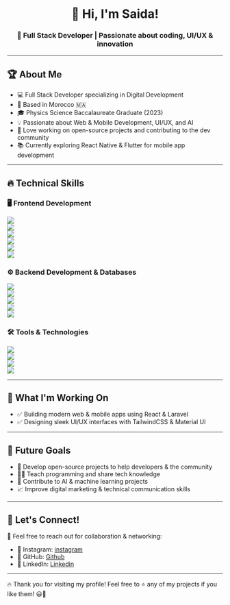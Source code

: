<h1 align="center">👋 Hi, I'm Saida!</h1>
<h3 align="center">🚀 Full Stack Developer | Passionate about coding, UI/UX & innovation</h3>

---

## 🏆 About Me
- 💻 Full Stack Developer specializing in Digital Development  
- 📍 Based in Morocco 🇲🇦  
- 🎓 Physics Science Baccalaureate Graduate (2023)  
- 💡 Passionate about Web & Mobile Development, UI/UX, and AI  
- 🚀 Love working on open-source projects and contributing to the dev community  
- 📚 Currently exploring React Native & Flutter for mobile app development  

---

## 🔥 Technical Skills  
### 🖥 Frontend Development
<p>
  <img src="https://img.shields.io/badge/HTML5-E34F26?style=flat&logo=html5&logoColor=white"><br/>
  <img src="https://img.shields.io/badge/CSS3-1572B6?style=flat&logo=css3&logoColor=white"><br/>
  <img src="https://img.shields.io/badge/JavaScript-F7DF1E?style=flat&logo=javascript&logoColor=black"><br/>
  <img src="https://img.shields.io/badge/React-61DAFB?style=flat&logo=react&logoColor=black"><br/>
  <img src="https://img.shields.io/badge/TailwindCSS-38B2AC?style=flat&logo=tailwind-css&logoColor=white"><br/>
  <img src="https://img.shields.io/badge/Bootstrap-7952B3?style=flat&logo=bootstrap&logoColor=white">
</p>

### ⚙ Backend Development & Databases
<p>
  <img src="https://img.shields.io/badge/PHP-777BB4?style=flat&logo=php&logoColor=white"><br/>
  <img src="https://img.shields.io/badge/Python-3776AB?style=flat&logo=python&logoColor=white"><br/>
  <img src="https://img.shields.io/badge/Express.js-000000?style=flat&logo=express&logoColor=white"><br/>
  <img src="https://img.shields.io/badge/MySQL-4479A1?style=flat&logo=mysql&logoColor=white"><br/>
  <img src="https://img.shields.io/badge/MongoDB-47A248?style=flat&logo=mongodb&logoColor=white">
</p>

### 🛠 Tools & Technologies
<p>
  <img src="https://img.shields.io/badge/Git-F05032?style=flat&logo=git&logoColor=white"><br/>
  <img src="https://img.shields.io/badge/GitHub-181717?style=flat&logo=github&logoColor=white"><br/>
  <img src="https://img.shields.io/badge/VS_Code-007ACC?style=flat&logo=visual-studio-code&logoColor=white"><br/>
  <img src="https://img.shields.io/badge/Bash-4EAA25?style=flat&logo=gnu-bash&logoColor=white">
</p>

---

## 📌 What I'm Working On
- ✅ Building modern web & mobile apps using React & Laravel  
- ✅ Designing sleek UI/UX interfaces with TailwindCSS & Material UI  

---

## 🎯 Future Goals
- 🚀 Develop open-source projects to help developers & the community  
- 🧑‍🏫 Teach programming and share tech knowledge  
- 🤝 Contribute to AI & machine learning projects  
- 📈 Improve digital marketing & technical communication skills  

---

## 💬 Let's Connect!
📩 Feel free to reach out for collaboration & networking:  
- 🔗 Instagram: [instagram](https://www.instagram.com/learntocode2025?igsh=a2g3aGl6ZjhreXky)  
- 🔗 GitHub: [Github](https://github.com/Saida-daoudi)  
- 🔗 LinkedIn: [Linkedin](https://www.linkedin.com/in/saida-ed-daoudi-24297229b/)

---

🔥 Thank you for visiting my profile! Feel free to ⭐ any of my projects if you like them! 😃🚀
